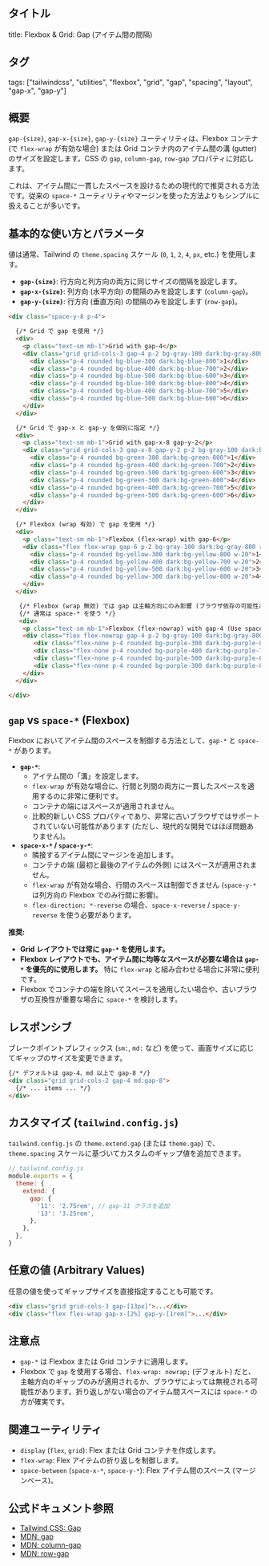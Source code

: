 ## タイトル
title: Flexbox & Grid: Gap (アイテム間の間隔)

## タグ
tags: ["tailwindcss", "utilities", "flexbox", "grid", "gap", "spacing", "layout", "gap-x", "gap-y"]

## 概要
`gap-{size}`, `gap-x-{size}`, `gap-y-{size}` ユーティリティは、Flexbox コンテナ (で `flex-wrap` が有効な場合) または Grid コンテナ内のアイテム間の溝 (gutter) のサイズを設定します。CSS の `gap`, `column-gap`, `row-gap` プロパティに対応します。

これは、アイテム間に一貫したスペースを設けるための現代的で推奨される方法です。従来の `space-*` ユーティリティやマージンを使った方法よりもシンプルに扱えることが多いです。

## 基本的な使い方とパラメータ

値は通常、Tailwind の `theme.spacing` スケール (`0`, `1`, `2`, `4`, `px`, etc.) を使用します。

*   **`gap-{size}`**: 行方向と列方向の両方に同じサイズの間隔を設定します。
*   **`gap-x-{size}`**: 列方向 (水平方向) の間隔のみを設定します (`column-gap`)。
*   **`gap-y-{size}`**: 行方向 (垂直方向) の間隔のみを設定します (`row-gap`)。

```html
<div class="space-y-8 p-4">

  {/* Grid で gap を使用 */}
  <div>
    <p class="text-sm mb-1">Grid with gap-4</p>
    <div class="grid grid-cols-3 gap-4 p-2 bg-gray-100 dark:bg-gray-800 rounded">
      <div class="p-4 rounded bg-blue-300 dark:bg-blue-800">1</div>
      <div class="p-4 rounded bg-blue-400 dark:bg-blue-700">2</div>
      <div class="p-4 rounded bg-blue-500 dark:bg-blue-600">3</div>
      <div class="p-4 rounded bg-blue-300 dark:bg-blue-800">4</div>
      <div class="p-4 rounded bg-blue-400 dark:bg-blue-700">5</div>
      <div class="p-4 rounded bg-blue-500 dark:bg-blue-600">6</div>
    </div>
  </div>

  {/* Grid で gap-x と gap-y を個別に指定 */}
  <div>
    <p class="text-sm mb-1">Grid with gap-x-8 gap-y-2</p>
    <div class="grid grid-cols-3 gap-x-8 gap-y-2 p-2 bg-gray-100 dark:bg-gray-800 rounded">
      <div class="p-4 rounded bg-green-300 dark:bg-green-800">1</div>
      <div class="p-4 rounded bg-green-400 dark:bg-green-700">2</div>
      <div class="p-4 rounded bg-green-500 dark:bg-green-600">3</div>
      <div class="p-4 rounded bg-green-300 dark:bg-green-800">4</div>
      <div class="p-4 rounded bg-green-400 dark:bg-green-700">5</div>
      <div class="p-4 rounded bg-green-500 dark:bg-green-600">6</div>
    </div>
  </div>

  {/* Flexbox (wrap 有効) で gap を使用 */}
  <div>
    <p class="text-sm mb-1">Flexbox (flex-wrap) with gap-6</p>
    <div class="flex flex-wrap gap-6 p-2 bg-gray-100 dark:bg-gray-800 rounded w-64 border dark:border-gray-700">
      <div class="p-4 rounded bg-yellow-300 dark:bg-yellow-800 w-20">1</div>
      <div class="p-4 rounded bg-yellow-400 dark:bg-yellow-700 w-20">2</div>
      <div class="p-4 rounded bg-yellow-500 dark:bg-yellow-600 w-20">3</div>
      <div class="p-4 rounded bg-yellow-300 dark:bg-yellow-800 w-20">4</div>
    </div>
  </div>

   {/* Flexbox (wrap 無効) では gap は主軸方向にのみ影響 (ブラウザ依存の可能性あり) */}
   {/* 通常は space-* を使う */}
   <div>
    <p class="text-sm mb-1">Flexbox (flex-nowrap) with gap-4 (Use space-* instead)</p>
    <div class="flex flex-nowrap gap-4 p-2 bg-gray-100 dark:bg-gray-800 rounded w-64 border dark:border-gray-700 overflow-x-auto">
       <div class="flex-none p-4 rounded bg-purple-300 dark:bg-purple-800 w-20">1</div>
       <div class="flex-none p-4 rounded bg-purple-400 dark:bg-purple-700 w-20">2</div>
       <div class="flex-none p-4 rounded bg-purple-500 dark:bg-purple-600 w-20">3</div>
       <div class="flex-none p-4 rounded bg-purple-300 dark:bg-purple-800 w-20">4</div>
    </div>
  </div>

</div>
```

## `gap` vs `space-*` (Flexbox)

Flexbox においてアイテム間のスペースを制御する方法として、`gap-*` と `space-*` があります。

*   **`gap-*`**:
    *   アイテム間の「溝」を設定します。
    *   `flex-wrap` が有効な場合に、行間と列間の両方に一貫したスペースを適用するのに非常に便利です。
    *   コンテナの端にはスペースが適用されません。
    *   比較的新しい CSS プロパティであり、非常に古いブラウザではサポートされていない可能性があります (ただし、現代的な開発ではほぼ問題ありません)。
*   **`space-x-*` / `space-y-*`**:
    *   隣接するアイテム間にマージンを追加します。
    *   コンテナの端 (最初と最後のアイテムの外側) にはスペースが適用されません。
    *   `flex-wrap` が有効な場合、行間のスペースは制御できません (`space-y-*` は列方向の Flexbox でのみ行間に影響)。
    *   `flex-direction: *-reverse` の場合、`space-x-reverse` / `space-y-reverse` を使う必要があります。

**推奨:**
*   **Grid レイアウトでは常に `gap-*` を使用します。**
*   **Flexbox レイアウトでも、アイテム間に均等なスペースが必要な場合は `gap-*` を優先的に使用します。** 特に `flex-wrap` と組み合わせる場合に非常に便利です。
*   Flexbox でコンテナの端を除いてスペースを適用したい場合や、古いブラウザの互換性が重要な場合に `space-*` を検討します。

## レスポンシブ

ブレークポイントプレフィックス (`sm:`, `md:` など) を使って、画面サイズに応じてギャップのサイズを変更できます。

```html
{/* デフォルトは gap-4、md 以上で gap-8 */}
<div class="grid grid-cols-2 gap-4 md:gap-8">
  {/* ... items ... */}
</div>
```

## カスタマイズ (`tailwind.config.js`)

`tailwind.config.js` の `theme.extend.gap` (または `theme.gap`) で、`theme.spacing` スケールに基づいてカスタムのギャップ値を追加できます。

```javascript
// tailwind.config.js
module.exports = {
  theme: {
    extend: {
      gap: {
        '11': '2.75rem', // gap-11 クラスを追加
        '13': '3.25rem',
      },
    },
  },
}
```

## 任意の値 (Arbitrary Values)

任意の値を使ってギャップサイズを直接指定することも可能です。

```html
<div class="grid grid-cols-3 gap-[13px]">...</div>
<div class="flex flex-wrap gap-x-[2%] gap-y-[1rem]">...</div>
```

## 注意点

*   `gap-*` は Flexbox または Grid コンテナに適用します。
*   Flexbox で `gap` を使用する場合、`flex-wrap: nowrap;` (デフォルト) だと、主軸方向のギャップのみが適用されるか、ブラウザによっては無視される可能性があります。折り返しがない場合のアイテム間スペースには `space-*` の方が確実です。

## 関連ユーティリティ

*   `display` (`flex`, `grid`): Flex または Grid コンテナを作成します。
*   `flex-wrap`: Flex アイテムの折り返しを制御します。
*   `space-between` (`space-x-*`, `space-y-*`): Flex アイテム間のスペース (マージンベース)。

## 公式ドキュメント参照
*   [Tailwind CSS: Gap](https://tailwindcss.com/docs/gap)
*   [MDN: gap](https://developer.mozilla.org/en-US/docs/Web/CSS/gap)
*   [MDN: column-gap](https://developer.mozilla.org/en-US/docs/Web/CSS/column-gap)
*   [MDN: row-gap](https://developer.mozilla.org/en-US/docs/Web/CSS/row-gap)